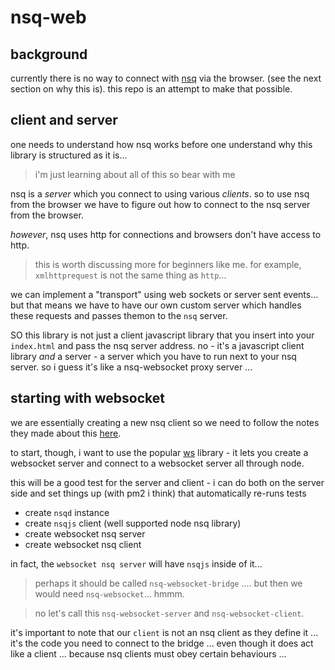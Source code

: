 # nsq-web

## background

currently there is no way to connect with [nsq](https://nsq.io)
via the browser. (see the next section on why this is).
this repo is an attempt to make that possible.

## client and server

one needs to understand how nsq works before one understand why
this library is structured as it is...

> i'm just learning about all of this so bear with me

nsq is a _server_ which you connect
to using various _clients_. so to use nsq from the browser
we have to figure out how to connect to the nsq server from
the browser.

_however_, nsq uses http for connections and browsers
don't have access to http.

> this is worth discussing more for beginners like me.
> for example, `xmlhttprequest` is not the same thing as `http`...

we can implement a "transport" using web sockets or server sent
events... but that means we have to have our own custom server
which handles these requests and passes themon to the `nsq` server.

SO this library is not just a client javascript library that
you insert into your `index.html` and pass the nsq server address.
no - it's a javascript client library _and_ a server - a server which
you have to run next to your nsq server. so i guess it's like a
nsq-websocket proxy server ...

## starting with websocket

we are essentially creating a new nsq client so we need to follow
the notes they made about this [here](https://nsq.io/clients/building_client_libraries.html).

to start, though, i want to use the popular [ws](https://github.com/websockets/ws)
library - it lets you create a websocket server and connect to
a websocket server all through node.

this will be a good test for the server and client - i can do
both on the server side and set things up (with pm2 i think)
that automatically re-runs tests

 - create `nsqd` instance
 - create `nsqjs` client (well supported node nsq library)
 - create websocket nsq server
 - create websocket nsq client

in fact, the `websocket nsq server` will have `nsqjs` inside of
it...

> perhaps it should be called `nsq-websocket-bridge` ....
> but then we would need `nsq-websocket`... hmmm.

> no let's call this `nsq-websocket-server` and
> `nsq-websocket-client`.

it's important to note that our `client` is not an
nsq client as they define it ... it's the code you
need to connect to the bridge ... even though it
does act like a client ... because nsq clients must
obey certain behaviours ...
